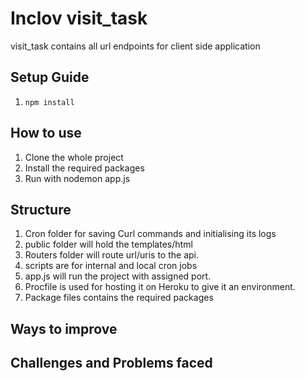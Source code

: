 # Inclov visit_task
visit_task contains all url endpoints for client side application

## Setup Guide

1. `npm install`

## How to use

1. Clone the whole project
2. Install the required packages
3. Run with nodemon app.js

## Structure

1. Cron folder for saving Curl commands and initialising its logs
2. public folder will hold the templates/html
3. Routers folder will route url/uris to the api.
4. scripts are for internal and local cron jobs
5. app.js will run the project with assigned port.
6. Procfile is used for hosting it on Heroku to give it an environment.
7. Package files contains the required packages

## Ways to improve

## Challenges and Problems faced
